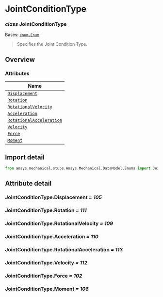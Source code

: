 # JointConditionType

<a id="JointConditionType"></a>

### *class* JointConditionType

Bases: [`enum.Enum`](https://docs.python.org/3/library/enum.html#enum.Enum)

> Specifies the Joint Condition Type.

> <!-- !! processed by numpydoc !! -->

<a id="overview"></a>

## Overview

### Attributes

| Name |
| ------------------------------------------------------------------------------------------------------------------------------------ |
| [`Displacement`](../../../ACT/Automation/Mechanical/BoundaryConditions/Displacement.md#Displacement) |
| [`Rotation`](#JointConditionType.Rotation) |
| [`RotationalVelocity`](../../../ACT/Automation/Mechanical/BoundaryConditions/RotationalVelocity.md#RotationalVelocity) |
| [`Acceleration`](../../../ACT/Automation/Mechanical/BoundaryConditions/Acceleration.md#Acceleration) |
| [`RotationalAcceleration`](../../../ACT/Automation/Mechanical/BoundaryConditions/RotationalAcceleration.md#RotationalAcceleration) |
| [`Velocity`](../../../ACT/Automation/Mechanical/BoundaryConditions/Velocity.md#Velocity) |
| [`Force`](../../../ACT/Automation/Mechanical/BoundaryConditions/Force.md#Force) |
| [`Moment`](../../../ACT/Automation/Mechanical/BoundaryConditions/Moment.md#Moment) |

<a id="import-detail"></a>

## Import detail

```python
from ansys.mechanical.stubs.Ansys.Mechanical.DataModel.Enums import JointConditionType
```

<a id="attribute-detail"></a>

## Attribute detail

<a id="JointConditionType.Displacement"></a>

### JointConditionType.Displacement *= 105*

<a id="JointConditionType.Rotation"></a>

### JointConditionType.Rotation *= 111*

<a id="JointConditionType.RotationalVelocity"></a>

### JointConditionType.RotationalVelocity *= 109*

<a id="JointConditionType.Acceleration"></a>

### JointConditionType.Acceleration *= 110*

<a id="JointConditionType.RotationalAcceleration"></a>

### JointConditionType.RotationalAcceleration *= 113*

<a id="JointConditionType.Velocity"></a>

### JointConditionType.Velocity *= 112*

<a id="JointConditionType.Force"></a>

### JointConditionType.Force *= 102*

<a id="JointConditionType.Moment"></a>

### JointConditionType.Moment *= 106*
